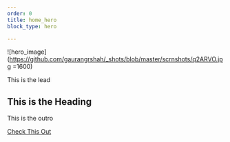 ```yaml
---
order: 0
title: home_hero
block_type: hero

---
```

  ![hero_image](https://github.com/gaurangrshah/_shots/blob/master/scrnshots/q2ARVO.jpg =1600)  

  This is the lead

  ## This is the Heading

  This is the outro
  
  [Check This Out](/posts)
